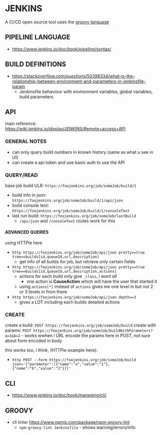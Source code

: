 # JENKINS
A CI/CD open source tool
uses the [groovy language](groovy_cheatsheet.md)

## PIPELINE LANGUAGE
- https://www.jenkins.io/doc/book/pipeline/syntax/

## BUILD DEFINITIONS
- https://stackoverflow.com/questions/50398334/what-is-the-relationship-between-environment-and-parameters-in-jenkinsfile-param
    - Jenkinsfile behaviour with environment variables, global variables, build parameters

## API
main reference: https://wiki.jenkins.io/display/JENKINS/Remote+access+API
### GENERAL NOTES
- can only query build numbers in known history (same as what u see in UI)
- can create a api token and use basic auth to use the API
### QUERY/READ
base job build ULR: `https://foojenkins.org/job/someJob/build/1`
- build info in json: `https://foojenkins.org/job/someJob/build/1/api/json`
- build console text: `https://foojenkins.org/job/someJob/build/1/consoleText`
- last run build: `https://foojenkins.org/job/someJob/lastBuild`
    - `/api/json` and `/consoleText` routes work for this
#### ADVANCED QUERIES
using HTTPie here
- `http https://foojenkins.org/job/someJob/api/json pretty==true tree==builds[id,queueId,url,description]`
    - get info of all builds for job, but retrieve only certain fields
- `http https://foojenkins.org/job/someJob/api/json pretty==true tree==builds[id,queueId,url,description,actions]`
    - actions for each build only give `_class`, _i want all_
        - one action is **CauseAction** which will have the user that started it
    - using `actions[*]` instead of `actions` gives me one level in but not 2 or 3 levels in from there
- `http https://foojenkins.org/job/someJob/api/json depth==3`
     - gives a LOT including each builds detailed actions
### CREATE
create a build: `POST https://foojenkins.org/job/someJob/build`
create with params: `POST https://foojenkins.org/job/someJob/buildWithParameters?a=1&b=2`
    - works wwhen i URL encode the params here in POST, not sure about form encoded in body

this works too, _i think_, (HTTPie example here):
- `http POST --form https://foojenkins.org/job/someJob/build json='{"parameter":[{"name":"a","value":"1"},{"name":"b","value":"2"}]}'`

## CLI
- https://www.jenkins.io/doc/book/managing/cli/

## GROOVY
- cli linter https://www.npmjs.com/package/npm-groovy-lint
    - `npm-groovy-lint Jenkinsfile` - shows warning/errors/info
